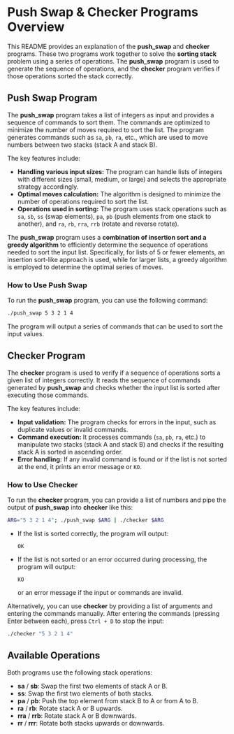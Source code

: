 # Push Swap & Checker Programs Overview

This README provides an explanation of the **push_swap** and **checker** programs. These two programs work together to solve the **sorting stack** problem using a series of operations. The **push_swap** program is used to generate the sequence of operations, and the **checker** program verifies if those operations sorted the stack correctly.

## Push Swap Program

The **push_swap** program takes a list of integers as input and provides a sequence of commands to sort them. The commands are optimized to minimize the number of moves required to sort the list. The program generates commands such as `sa`, `pb`, `ra`, etc., which are used to move numbers between two stacks (stack A and stack B).

The key features include:
- **Handling various input sizes:** The program can handle lists of integers with different sizes (small, medium, or large) and selects the appropriate strategy accordingly.
- **Optimal moves calculation:** The algorithm is designed to minimize the number of operations required to sort the list.
- **Operations used in sorting:** The program uses stack operations such as `sa`, `sb`, `ss` (swap elements), `pa`, `pb` (push elements from one stack to another), and `ra`, `rb`, `rra`, `rrb` (rotate and reverse rotate).

The **push_swap** program uses a **combination of insertion sort and a greedy algorithm** to efficiently determine the sequence of operations needed to sort the input list. Specifically, for lists of 5 or fewer elements, an insertion sort-like approach is used, while for larger lists, a greedy algorithm is employed to determine the optimal series of moves.

### How to Use Push Swap

To run the **push_swap** program, you can use the following command:

```sh
./push_swap 5 3 2 1 4
```

The program will output a series of commands that can be used to sort the input values.

## Checker Program

The **checker** program is used to verify if a sequence of operations sorts a given list of integers correctly. It reads the sequence of commands generated by **push_swap** and checks whether the input list is sorted after executing those commands.

The key features include:
- **Input validation:** The program checks for errors in the input, such as duplicate values or invalid commands.
- **Command execution:** It processes commands (`sa`, `pb`, `ra`, etc.) to manipulate two stacks (stack A and stack B) and checks if the resulting stack A is sorted in ascending order.
- **Error handling:** If any invalid command is found or if the list is not sorted at the end, it prints an error message or `KO`.

### How to Use Checker

To run the **checker** program, you can provide a list of numbers and pipe the output of **push_swap** into **checker** like this:

```sh
ARG="5 3 2 1 4"; ./push_swap $ARG | ./checker $ARG
```

- If the list is sorted correctly, the program will output:
  ```
  OK
  ```
- If the list is not sorted or an error occurred during processing, the program will output:
  ```
  KO
  ```
  or an error message if the input or commands are invalid.

Alternatively, you can use **checker** by providing a list of arguments and entering the commands manually. After entering the commands (pressing Enter between each), press `Ctrl + D` to stop the input:

```sh
./checker "5 3 2 1 4"
```

## Available Operations

Both programs use the following stack operations:
- **sa** / **sb**: Swap the first two elements of stack A or B.
- **ss**: Swap the first two elements of both stacks.
- **pa** / **pb**: Push the top element from stack B to A or from A to B.
- **ra** / **rb**: Rotate stack A or B upwards.
- **rra** / **rrb**: Rotate stack A or B downwards.
- **rr** / **rrr**: Rotate both stacks upwards or downwards.
